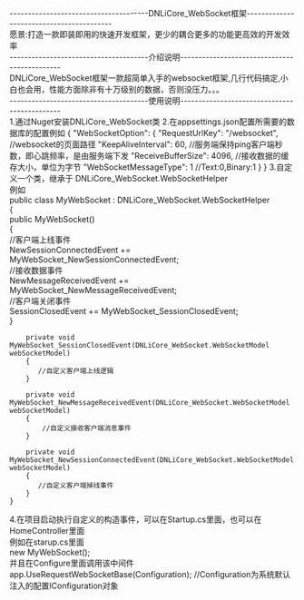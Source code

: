 --------------------------------------DNLiCore_WebSocket框架-----------------------------------------  
愿景:打造一款即装即用的快速开发框架，更少的耦合更多的功能更高效的开发效率  
--------------------------------------介绍说明---------------------------------------------  
DNLiCore_WebSocket框架一款超简单入手的websocket框架,几行代码搞定,小白也会用，性能方面除非有十万级别的数据，否则没压力。。。  
--------------------------------------使用说明---------------------------------------------   
1.通过Nuget安装DNLiCore_WebSocket类
2.在appsettings.json配置所需要的数据库的配置例如
{
  "WebSocketOption": {
			"RequestUrlKey": "/websocket", //websocket的页面路径
			"KeepAliveInterval": 60, //服务端保持ping客户端秒数，即心跳频率，是由服务端下发
			"ReceiveBufferSize": 4096, //接收数据的缓存大小，单位为字节
			"WebSocketMessageType": 1 //Text:0,Binary:1
		}
}
3.自定义一个类，继承于 DNLiCore_WebSocket.WebSocketHelper  
  例如  
  public class MyWebSocket : DNLiCore_WebSocket.WebSocketHelper  
    {  
        public MyWebSocket()  
        {  
            //客户端上线事件  
            NewSessionConnectedEvent += MyWebSocket_NewSessionConnectedEvent;  
            //接收数据事件  
            NewMessageReceivedEvent += MyWebSocket_NewMessageReceivedEvent;  
            //客户端关闭事件  
            SessionClosedEvent += MyWebSocket_SessionClosedEvent;  
        }  
  
        private void MyWebSocket_SessionClosedEvent(DNLiCore_WebSocket.WebSocketModel webSocketModel)  
        {  
           //自定义客户端上线逻辑  
        }   
  
        private void MyWebSocket_NewMessageReceivedEvent(DNLiCore_WebSocket.WebSocketModel webSocketModel)  
        {  
            //自定义接收客户端消息事件  
        }  
  
        private void MyWebSocket_NewSessionConnectedEvent(DNLiCore_WebSocket.WebSocketModel webSocketModel)  
        {  
           //自定义客户端掉线事件   
        }  
    }  

4.在项目启动执行自定义的构造事件，可以在Startup.cs里面，也可以在HomeController里面  
  例如在starup.cs里面  
  new MyWebSocket();  
  并且在Configure里面调用该中间件    
  app.UseRequestWebSocketBase(Configuration);  //Configuration为系统默认注入的配置IConfiguration对象  
  


